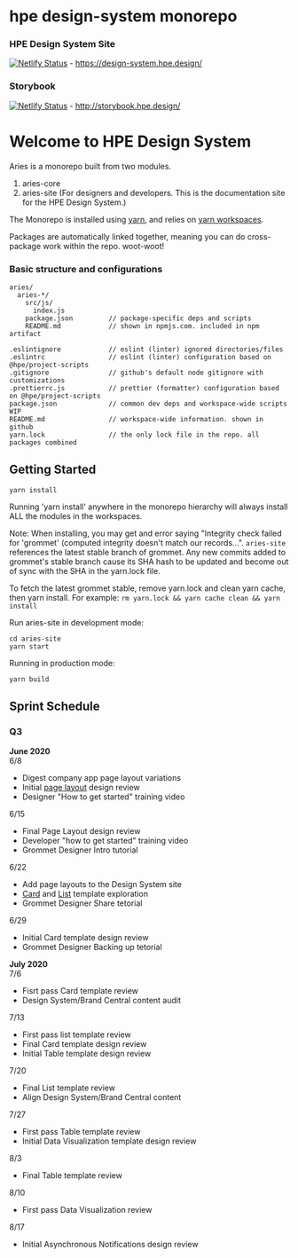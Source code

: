 # hpe design-system monorepo

### HPE Design System Site

[![Netlify Status](https://api.netlify.com/api/v1/badges/39e37d4a-4f9f-4946-8aeb-b8328b1821cd/deploy-status)](https://app.netlify.com/sites/keen-mayer-a86c8b/deploys) - https://design-system.hpe.design/

### Storybook

[![Netlify Status](https://api.netlify.com/api/v1/badges/e4cb8d72-f3c0-4490-a4d7-54273ac277ed/deploy-status)](https://app.netlify.com/sites/thirsty-shockley-2b7675/deploys) - http://storybook.hpe.design/

# Welcome to HPE Design System

Aries is a monorepo built from two modules.

1. aries-core
2. aries-site (For designers and developers. This is the documentation site for the HPE Design System.)

The Monorepo is installed using [yarn](https://github.com/yarnpkg/yarn), and relies on [yarn workspaces](https://yarnpkg.com/lang/en/docs/workspaces/).

Packages are automatically linked together, meaning you can do cross-package work within the repo. woot-woot!

### Basic structure and configurations

```
aries/
  aries-*/
    src/js/
      index.js
    package.json         // package-specific deps and scripts
    README.md            // shown in npmjs.com. included in npm artifact

.eslintignore            // eslint (linter) ignored directories/files
.eslintrc                // eslint (linter) configuration based on @hpe/project-scripts
.gitignore               // github's default node gitignore with customizations
.prettierrc.js           // prettier (formatter) configuration based on @hpe/project-scripts
package.json             // common dev deps and workspace-wide scripts WIP
README.md                // workspace-wide information. shown in github
yarn.lock                // the only lock file in the repo. all packages combined
```

## Getting Started

```
yarn install
```

Running 'yarn install' anywhere in the monorepo hierarchy will always install ALL the modules in the workspaces.

Note: When installing, you may get and error saying "Integrity check failed for 'grommet' (computed integrity doesn't match our records...".
`aries-site` references the latest stable branch of grommet. Any new commits added to grommet's stable branch cause its SHA hash to be updated and become out of sync with the SHA in the yarn.lock file.

To fetch the latest grommet stable, remove yarn.lock and clean yarn cache, then yarn install. For example: `rm yarn.lock && yarn cache clean && yarn install`

Run aries-site in development mode:

```
cd aries-site
yarn start
```

Running in production mode:

```
yarn build
```

## Sprint Schedule

### Q3

**June 2020**  
6/8

- Digest company app page layout variations
- Initial [page layout](https://github.com/grommet/hpe-design-system/issues/797) design review
- Designer "How to get started" training video

6/15

- Final Page Layout design review
- Developer "how to get started" training video
- Grommet Designer Intro tutorial

6/22

- Add page layouts to the Design System site
- [Card](https://github.com/grommet/hpe-design-system/issues/801) and [List](https://github.com/grommet/hpe-design-system/issues/799) template exploration
- Grommet Designer Share tetorial

6/29

- Initial Card template design review
- Grommet Designer Backing up tetorial

**July 2020**  
7/6

- Fisrt pass Card template review
- Design System/Brand Central content audit

7/13

- First pass list template review
- Final Card template design review
- Initial Table template design review

7/20

- Final List template review
- Align Design System/Brand Central content

7/27

- First pass Table template review
- Initial Data Visualization template design review

8/3

- Final Table template review

8/10

- First pass Data Visualization review

8/17

- Initial Asynchronous Notifications design review
